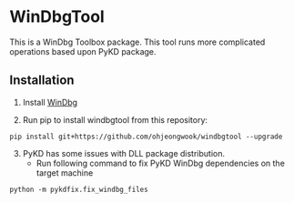 # WinDbgTool

This is a WinDbg Toolbox package. This tool runs more complicated operations based upon PyKD package.

## Installation

1. Install [WinDbg](https://docs.microsoft.com/en-us/windows-hardware/drivers/debugger/)

2. Run pip to install windbgtool from this repository:

```
pip install git+https://github.com/ohjeongwook/windbgtool --upgrade
```

3. PyKD has some issues with DLL package distribution.
   * Run following command to fix PyKD WinDbg dependencies on the target machine
   
```
python -m pykdfix.fix_windbg_files
```

